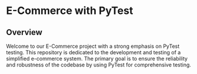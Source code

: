 # E-Commerce with PyTest

## Overview

Welcome to our E-Commerce project with a strong emphasis on PyTest testing. This repository is dedicated to the development and testing of a simplified e-commerce system. The primary goal is to ensure the reliability and robustness of the codebase by using PyTest for comprehensive testing.

